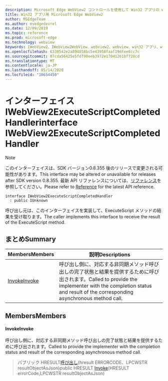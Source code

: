 ```yaml
---
description: Microsoft Edge WebView2 コントロールを使用して Win32 アプリの web コンテンツをホストする
title: Win32 アプリ用 Microsoft Edge WebView2
author: MSEdgeTeam
ms.author: msedgedevrel
ms.date: 12/09/2019
ms.topic: reference
ms.prod: microsoft-edge
ms.technology: webview
keywords: IWebView2、IWebView2WebView、webview2、webview、win32 アプリ、win32、edge
ms.openlocfilehash: 6330542e2a894858bc5e43958faaf19dfee6cc7c
ms.sourcegitcommit: 07cda56425e5fdf90eeb3972e17041261bf720cd
ms.translationtype: MT
ms.contentlocale: ja-JP
ms.lasthandoff: 05/14/2020
ms.locfileid: "10654450"
---
```

# <span data-ttu-id="45854-104">インターフェイス IWebView2ExecuteScriptCompletedHandler</span><span class="sxs-lookup"><span data-stu-id="45854-104">interface IWebView2ExecuteScriptCompletedHandler</span></span> 

> [!NOTE]
> <span data-ttu-id="45854-105">このインターフェイスは、SDK バージョン0.8.355 後のリリースで変更される可能性があります。</span><span class="sxs-lookup"><span data-stu-id="45854-105">This interface may be altered or unavailable for releases after SDK version 0.8.355.</span></span> <span data-ttu-id="45854-106">最新 API リファレンスについては、[リファレンス](../../../webview2-api-reference.md)を参照してください。</span><span class="sxs-lookup"><span data-stu-id="45854-106">Please refer to [Reference](../../../webview2-api-reference.md) for the latest API reference.</span></span>

```
interface IWebView2ExecuteScriptCompletedHandler
  : public IUnknown
```

<span data-ttu-id="45854-107">呼び出し元は、このインターフェイスを実装して、ExecuteScript メソッドの結果を受け取ります。</span><span class="sxs-lookup"><span data-stu-id="45854-107">The caller implements this interface to receive the result of the ExecuteScript method.</span></span>

## <span data-ttu-id="45854-108">まとめ</span><span class="sxs-lookup"><span data-stu-id="45854-108">Summary</span></span>

 <span data-ttu-id="45854-109">Members</span><span class="sxs-lookup"><span data-stu-id="45854-109">Members</span></span>                        | <span data-ttu-id="45854-110">説明</span><span class="sxs-lookup"><span data-stu-id="45854-110">Descriptions</span></span>
--------------------------------|---------------------------------------------
[<span data-ttu-id="45854-111">Invoke</span><span class="sxs-lookup"><span data-stu-id="45854-111">Invoke</span></span>](#invoke) | <span data-ttu-id="45854-112">呼び出し側に、対応する非同期メソッド呼び出しの完了状態と結果を提供するために呼び出されます。</span><span class="sxs-lookup"><span data-stu-id="45854-112">Called to provide the implementer with the completion status and result of the corresponding asynchronous method call.</span></span>

## <span data-ttu-id="45854-113">Members</span><span class="sxs-lookup"><span data-stu-id="45854-113">Members</span></span>

#### <span data-ttu-id="45854-114">Invoke</span><span class="sxs-lookup"><span data-stu-id="45854-114">Invoke</span></span> 

<span data-ttu-id="45854-115">呼び出し側に、対応する非同期メソッド呼び出しの完了状態と結果を提供するために呼び出されます。</span><span class="sxs-lookup"><span data-stu-id="45854-115">Called to provide the implementer with the completion status and result of the corresponding asynchronous method call.</span></span>

> <span data-ttu-id="45854-116">パブリック HRESULT[呼び出し](#invoke)(hresult ERRORCODE、LPCWSTR resultObjectAsJson)</span><span class="sxs-lookup"><span data-stu-id="45854-116">public HRESULT [Invoke](#invoke)(HRESULT errorCode,LPCWSTR resultObjectAsJson)</span></span>

